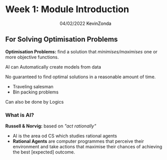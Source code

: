 # Week 1: Module Introduction

<center>
<span>04/02/2022</span>
<a style="text-decoration:none; color: black;" href="https://github.com/KevinZonda">KevinZonda</a>
</center>

## For Solving Optimisation Problems

**Optimisation Problems:** find a solution that *minimises/maximises* one or more objective functions.

AI can Automatically create models from data

No guaranteed to find optimal solutions in a reasonable amount of time.

- Traveling salesman
- Bin packing problems

Can also be done by Logics

### What is AI?

**Russell & Norvig:** based on *"act rationally"*

- AI is the area od CS which studies rational agents
- **Rational Agents** are computer programmes that perceive their environment and take actions that maximise their chances of achieving the best [expected] outcome.

